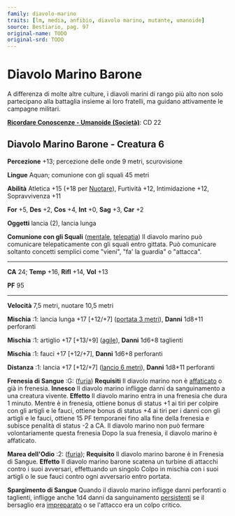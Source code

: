 ```yaml
---
family: diavolo-marino
traits: [lm, media, anfibio, diavolo marino, mutante, umanoide]
source: Bestiario, pag. 97
original-name: TODO
original-srd: TODO
---
```


# Diavolo Marino Barone

A differenza di molte altre culture, i diavoli marini di rango più alto non solo
partecipano alla battaglia insieme ai loro fratelli, ma guidano attivamente le
campagne militari.

**[Ricordare Conoscenze - Umanoide (Società)](/azioni/ricordare-conoscenze)**:
CD 22

## Diavolo Marino Barone - Creatura 6

**Percezione** +13; percezione delle onde 9 metri, scurovisione

**Lingue** Aquan; comunione con gli squali 45 metri

**Abilità** Atletica +15 (+18 per [Nuotare](/azioni/nuotare)), Furtività +12,
Intimidazione +12, Sopravvivenza +11

**For** +5, **Des** +2, **Cos** +4, **Int** +0, **Sag** +3, **Car** +2

**Oggetti** lancia (2), lancia lunga

**Comunione con gli Squali** ([mentale](/tratti/mentale),
[telepatia](/tratti/telepatia)) Il diavolo marino può comunicare telepaticamente
con gli squali entro gittata. Può comunicare soltanto concetti semplici come
"vieni", "fa' la guardia" o "attacca".

---

**CA** 24; **Temp** +16, **Rifl** +14, **Vol** +13

**PF** 95

---

**Velocità** 7,5 metri, nuotare 10,5 metri

**Mischia** :1: lancia lunga +17 \[+12/+7] ([portata 3 metri](/tratti/portata)),
**Danni** 1d8+11 perforanti

**Mischia** :1: artiglio +17 \[+13/+9] ([agile](/tratti/agile)), **Danni** 1d6+8
taglienti

**Mischia** :1: fauci +17 \[+12/+7], **Danni** 1d6+8 perforanti

**Distanza** :1: lancia +17 \[+12/+7] ([lancio 6 metri](/tratti/lancio)),
**Danni** 1d8+11 perforanti

**Frenesia di Sangue** :G: ([furia](/tratti/furia)) **Requisiti** Il diavolo
marino non è [affaticato](/condizioni/affaticato) o già in frenesia. **Innesco**
Il diavolo marino infligge danni da sanguinamento a una creatura vivente.
**Effetto** Il diavolo marino entra in una frenesia che dura 1 minuto. Mentre è
in frenesia, ottiene bonus di status +1 ai tiri per colpire con gli artigli e le
fauci, ottiene bonus di status +4 ai tiri per i danni con gli artigli e le
fauci, ottiene 15 PF temporanei fino alla fine della frenesia e subisce penalità
di status -2 a CA. Il diavolo marino non può fermare volontariamente questa
frenesia Dopo la sua frenesia, il diavolo marino è affaticato.

**Marea dell'Odio** :2: ([furia](/tratti/furia)); **Requisito** Il diavolo
marino barone è in Frenesia di Sangue. **Effetto** Il diavolo marino barone
scatena un turbine di attacchi contro i suoi avversari, effettuando un singolo
Colpo in mischia con i suoi artigli o le sue fauci contro ogni avversario entro
portata.

**Spargimento di Sangue** Quando il diavolo marino infligge danni perforanti o
taglienti, infligge anche 1d4 danni da sanguinamento
[persistenti](/condizioni/danno-persistente) se il bersaglio era
[impreparato](/condizioni/impreparato) o se l'attacco era un colpo critico.
